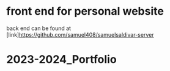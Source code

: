 # front end for personal website 
back end can be found at [link]https://github.com/samuel408/samuelsaldivar-server
# 2023-2024_Portfolio
